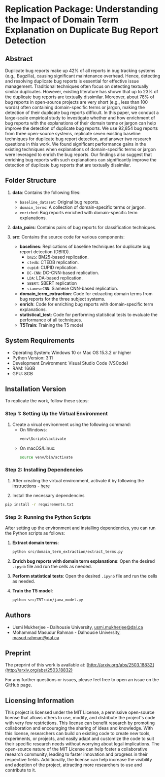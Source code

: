 # Replication Package: Understanding the Impact of Domain Term Explanation on Duplicate Bug Report Detection

## Abstract
Duplicate bug reports make up 42\% of all reports in bug tracking systems (e.g., Bugzilla), causing significant maintenance overhead. Hence, detecting and resolving duplicate bug reports is essential for effective issue management. Traditional techniques often focus on detecting textually similar duplicates. However, existing literature has shown that up to 23\% of the duplicate bug reports are textually dissimilar. Moreover, about  78\% of bug reports in open-source projects are very short (e.g., less than 100 words) often containing domain-specific terms or jargon, making the detection of their duplicate bug reports difficult. In this paper, we conduct a large-scale empirical study to investigate whether and how enrichment of bug reports with the explanations of their domain terms or jargon can help improve the detection of duplicate bug reports. We use  92,854 bug reports from three open-source systems, replicate seven existing baseline techniques for duplicate bug report detection, and answer two research questions in this work. We found significant performance gains in the existing techniques when explanations of domain-specific terms or jargon were leveraged to enrich the bug reports. Our findings also suggest that enriching bug reports with such explanations can significantly improve the detection of duplicate bug reports that are textually dissimilar.

## Folder Structure

1. **data**: Contains the following files:
   - `baseline_dataset`: Original bug reports.
   - `domain_terms`: A collection of domain-specific terms or jargon.
   - `enriched`: Bug reports enriched with domain-specific term explanations.

2. **data_pairs**: Contains pairs of bug reports for classification techniques.

3. **src**: Contains the source code for various components:
   - **baselines**: Replications of baseline techniques for duplicate bug report detection (DBRD).
     -  `bm25`: BM25-based replication.
     -  `ctedb`: CTEDB replication.
     -  `cupid`: CUPID replication.
     -  `DC-CNN`: DC-CNN-based replication.
     -  `LDA`: LDA-based replication.
     -  `SBERT`: SBERT replication
     -  `siameseCNN`: Siamese CNN-based replication.
   - **domain_term_extraction**: Code for extracting domain terms from bug reports for the three subject systems.
   - **enrich**: Code for enriching bug reports with domain-specific term explanations.
   - **statistical_test**: Code for performing statistical tests to evaluate the performance of all techniques.
   - **T5Train**: Training the T5 model


## System Requirements
- Operating System: Windows 10 or Mac OS 15.3.2 or higher
- Python Version: 3.11
- Development Environment:  Visual Studio Code (VSCode)
- RAM: 16GB
- GPU: 8GB

## Installation Version
To replicate the work, follow these steps:

### Step 1: Setting Up the Virtual Environment
1. Create a virual environment using the following command:
   - On Windows:
     ```sh
     venv\Scripts\activate
     ```
   - On macOS/Linux:
     ```sh
     source venv/bin/activate
     ```
### Step 2: Installing Dependencies

1. After creating the virtual environment, activate it by following the instructions -  [here](https://docs.python.org/3/library/venv.html)

2. Install the necessary dependencies
```sh
pip install -r requirements.txt
```

### Step 3: Running the Python Scripts
After setting up the environment and installing dependencies, you can run the Python scripts as follows:

1. **Extract domain terms**:
   ```sh
   python src/domain_term_extraction/extract_terms.py
   ```

2. **Enrich bug reports with domain term explanations**:
   Open the desired `.ipynb` file and run the cells as needed.

3. **Perform statistical tests**:
   Open the desired `.ipynb` file and run the cells as needed.

5. **Train the T5 model**:
   ```sh
   python src/T5Train/java_model.py
## Authors

- Usmi Mukherjee - Dalhousie University, usmi.mukherjee@dal.ca
- Mohammad Masudur Rahman - Dalhousie University, masud.rahman@dal.ca


## Preprint
The preprint of this work is available at:
[http://arxiv.org/abs/2503.18832](http://arxiv.org/abs/2503.18832)

For any further questions or issues, please feel free to open an issue on the GitHub page.

## Licensing Information
This project is licensed under the MIT License, a permissive open-source license that allows others to use, modify, and distribute the project's code with very few restrictions. This license can benefit research by promoting collaboration and encouraging the sharing of ideas and knowledge. With this license, researchers can build on existing code to create new tools, experiments, or projects, and easily adapt and customize the code to suit their specific research needs without worrying about legal implications. The open-source nature of the MIT License can help foster a collaborative research community, leading to faster innovation and progress in their respective fields. Additionally, the license can help increase the visibility and adoption of the project, attracting more researchers to use and contribute to it.
